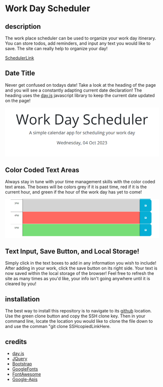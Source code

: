 # Work Day Scheduler
## description
The work place scheduler can be used to organize your work day itinerary. You can store todos, add reminders, and input any text you would like to save. The site can really help to organize your day!
<br>

[SchedulerLink](https://migsrkrd.github.io/calender/)
## Date Title
Never get confused on todays date! Take a look at the heading of the page and you will see a constantly adapting current date declaration! The heading uses the [day.js](https://day.js.org/) javascript library to keep the current date updated on the page!

![Date-Title](/Assets/Screenshot%202023-10-04%20163144.png)

## Color Coded Text Areas
Always stay in tune with your time management skills with the color coded text areas. The boxes will be colors grey if it is past time, red if it is the current hour, and green if the hour of the work day has yet to come!

![color-coded-textboxes](/Assets/Screenshot%202023-10-04%20163159.png)

## Text Input, Save Button, and Local Storage!
Simply click in the text boxes to add in any information you wish to include! After adding in your work, click the save button on its right side. Your text is now saved within the local storage of the browser! Feel free to refresh the site as many times as you'd like, your info isn't going anywhere until it is cleared by you!

## installation

The best way to install this repository is to navigate to its [github](https://github.com/) location. Use the green clone button and copy the SSH clone key. Then in your command line, locate the location you would like to clone the file down to and use the comman "git clone SSHcopiedLinkHere.

## credits
* [day.js](https://day.js.org/)
* [JQuery](https://jquery.com/)
* [Bootstrap](https://getbootstrap.com/)
* [GoogleFonts](https://fonts.google.com/)
* [FontAwesome](https://fontawesome.com/)
* [Google-Apis](https://developers.google.com/apis-explorer)